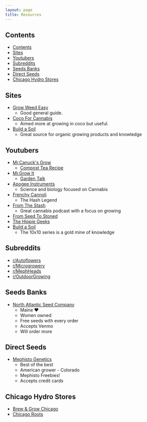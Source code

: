 ```yaml
---
layout: page
title: Resources
---
```


## Contents

- [Contents](#contents)
- [Sites](#sites)
- [Youtubers](#youtubers)
- [Subreddits](#subreddits)
- [Seeds Banks](#seeds-banks)
- [Direct Seeds](#direct-seeds)
- [Chicago Hydro Stores](#chicago-hydro-stores)

## Sites

- [Grow Weed Easy](https://www.growweedeasy.com)
  - Good general guide.
- [Coco For Cannabis](https://www.cocoforcannabis.com)
  - Aimed more at growing in coco but useful.
- [Build a Soil](https://buildasoil.com/)
  - Great source for organic growing products and knowledge

## Youtubers

- [Mr.Canuck's Grow](https://www.youtube.com/c/MrCanucksGrowGuide)
  - [Compost Tea Recipe](https://www.youtube.com/watch?v=whE2F72P8Tg)
- [Mr.Grow It](https://www.youtube.com/c/MrGrowIt)
  - [Garden Talk](https://www.youtube.com/channel/UC9GzxSYh-Ha3kkC0zfXb5oQ)
- [Apogee Instruments](https://www.youtube.com/c/Apogeeinstrumentsincorporated)
  - Science and biology focused on Cannabis
- [Frenchy Cannoli](https://www.youtube.com/channel/UCgeIHacD5YcF8DISyGrDr6g)
  - The Hash Legend
- [From The Stash](https://www.youtube.com/channel/UCc1epQtHrWccCztMK5DDNmA/)
  - Great cannabis podcast with a focus on growing
- [From Seed To Stoned](https://www.youtube.com/c/FromSeedtoStoned)
- [The Hippie Geeks](https://www.youtube.com/c/TheHippieGeeks)
- [Build a Soil](https://www.youtube.com/c/BuildASoil/)
  - The 10x10 series is a gold mine of knowledge

## Subreddits

- [r/Autoflowers](https://www.reddit.com/r/autoflowers)
- [r/Microgrowery](https://www.reddit.com/r/microgrowery)
- [r/MephHeads](https://www.reddit.com/r/MephHeads)
- [r/OutdoorGrowing](https://www.reddit.com/r/OutdoorGrowing)

## Seeds Banks 

- [North Atlantic Seed Company](https://northatlanticseed.com/)
  - Maine ❤️
  - Women owned
  - Free seeds with every order
  - Accepts Venmo
  - Will order more

## Direct Seeds

- [Mephisto Genetics](https://www.mephistogenetics.com/)
  - Best of the best
  - American grower - Colorado
  - Mephisto Freebies!
  - Accepts credit cards

## Chicago Hydro Stores

- [Brew & Grow Chicago](https://www.brewandgrow.com)
- [Chicago Roots](https://www.chicagoroots.com)
